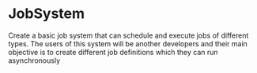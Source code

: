 # JobSystem

Create a basic job system that can schedule and execute jobs of different types. 
The users of this system will be another developers and their main objective is to create 
different job definitions which they can run asynchronously
